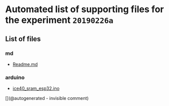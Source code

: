 # Automated list of supporting files for the __experiment `20190226a`__

## List of files

### md

* [Readme.md](/matty/20190226a/Readme.md)


### arduino

* [ice40_sram_esp32.ino](/matty/20190226a/ice40_sram_esp32.ino)


[](@autogenerated - invisible comment)
